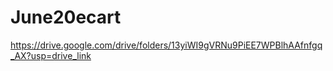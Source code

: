# June20ecart
https://drive.google.com/drive/folders/13yiWI9gVRNu9PiEE7WPBlhAAfnfgq_AX?usp=drive_link
